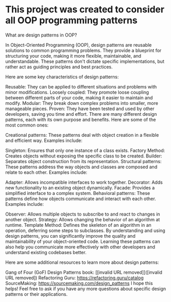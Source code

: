 # This project was created to consider all OOP programming patterns

#### 
What are design patterns in OOP?

In Object-Oriented Programming (OOP), design patterns are reusable solutions to common programming problems. They provide a blueprint for structuring your code, making it more flexible, maintainable, and understandable. These patterns don't dictate specific implementations, but rather act as guiding principles and best practices.

Here are some key characteristics of design patterns:

Reusable: They can be applied to different situations and problems with minor modifications.
Loosely coupled: They promote loose coupling between different parts of your code, making it easier to maintain and modify.
Modular: They break down complex problems into smaller, more manageable pieces.
Proven: They have been tested and used by other developers, saving you time and effort.
There are many different design patterns, each with its own purpose and benefits. Here are some of the most common ones:

Creational patterns: These patterns deal with object creation in a flexible and efficient way. Examples include:

Singleton: Ensures that only one instance of a class exists.
Factory Method: Creates objects without exposing the specific class to be created.
Builder: Separates object construction from its representation.
Structural patterns: These patterns address the way objects and classes are composed and relate to each other. Examples include:

Adapter: Allows incompatible interfaces to work together.
Decorator: Adds new functionality to an existing object dynamically.
Facade: Provides a simplified interface to a complex system.
Behavioral patterns: These patterns define how objects communicate and interact with each other. Examples include:

Observer: Allows multiple objects to subscribe to and react to changes in another object.
Strategy: Allows changing the behavior of an algorithm at runtime.
Template Method: Defines the skeleton of an algorithm in an operation, deferring some steps to subclasses.
By understanding and using design patterns, you can significantly improve the quality and maintainability of your object-oriented code. Learning these patterns can also help you communicate more effectively with other developers and understand existing codebases better.

Here are some additional resources to learn more about design patterns:

Gang of Four (GoF) Design Patterns book: [[invalid URL removed]]([invalid URL removed])
Refactoring Guru: https://refactoring.guru/catalog
SourceMaking: https://sourcemaking.com/design_patterns
I hope this helps! Feel free to ask if you have any more questions about specific design patterns or their applications.